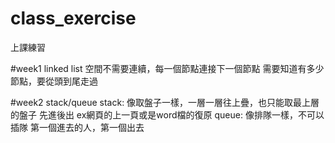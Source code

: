 # class_exercise
上課練習

#week1
linked list
空間不需要連續，每一個節點連接下一個節點
需要知道有多少節點，要從頭到尾走過

#week2
stack/queue
stack:
像取盤子一樣，一層一層往上疊，也只能取最上層的盤子
先進後出
ex網頁的上一頁或是word檔的復原
queue:
像排隊一樣，不可以插隊
第一個進去的人，第一個出去
